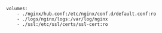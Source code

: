         volumes:
            - ./nginx/hub.conf:/etc/nginx/conf.d/default.conf:ro
            - ./logs/nginx/logs:/var/log/nginx
            - ./ssl:/etc/ssl/certs/ssl-cert:ro
